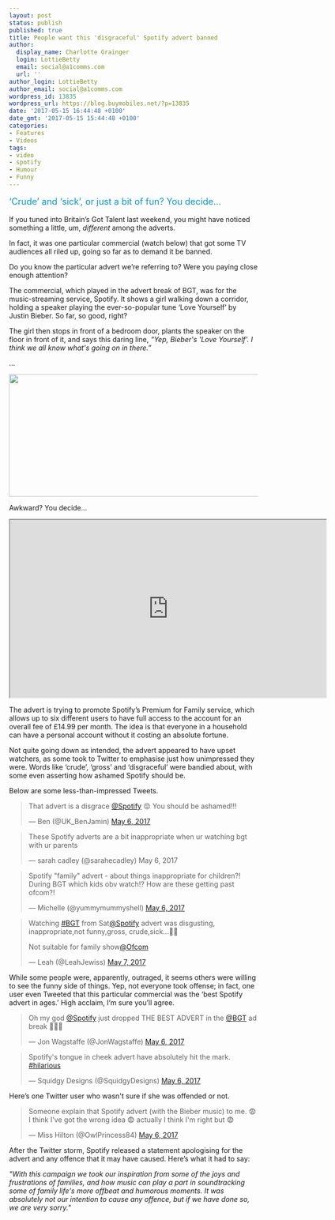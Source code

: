 ```yaml
---
layout: post
status: publish
published: true
title: People want this 'disgraceful' Spotify advert banned
author:
  display_name: Charlotte Grainger
  login: LottieBetty
  email: social@a1comms.com
  url: ''
author_login: LottieBetty
author_email: social@a1comms.com
wordpress_id: 13835
wordpress_url: https://blog.buymobiles.net/?p=13835
date: '2017-05-15 16:44:48 +0100'
date_gmt: '2017-05-15 15:44:48 +0100'
categories:
- Features
- Videos
tags:
- video
- spotify
- Humour
- Funny
---
```

<p><span class="postStandFirst" style="color: #0896d5; line-height: 26px; font-size: 18px;">&lsquo;Crude&rsquo; and &lsquo;sick&rsquo;, or just a bit of fun? You decide&hellip;</span></p>
<p>If you tuned into Britain&rsquo;s Got Talent last weekend, you might have noticed something a little, um, <em>different</em> among the adverts.</p>
<p>In fact, it was one particular commercial (watch below) that got some TV audiences all riled up, going so far as to demand it be banned.</p>
<p>Do you know the particular advert we&rsquo;re referring to? Were you paying close enough attention?</p>
<p>The commercial, which played in the advert break of BGT, was for the music-streaming service, Spotify. It shows a girl walking down a corridor, holding a speaker playing the ever-so-popular tune &lsquo;Love Yourself&rsquo; by Justin Bieber. So far, so good, right?</p>
<p>The girl then stops in front of a bedroom door, plants the speaker on the floor in front of it, and says this daring line,&nbsp;<em>&ldquo;Yep, Bieber's 'Love Yourself'. I think we all know what's going on in there.&rdquo;</em></p>
<p>...</p>
<p><img class="aligncenter wp-image-13838" src="https://lh3.googleusercontent.com/yTGJUopTrub5Yeq-QtHyLaJrumHt2CjIzBpAVWJbxRGu4T7ChwJ8yV22rZYrc3BCJRlZ2VwrpbQ43_OteP49iQg=s0" width="600" height="248" /></p>
<p>Awkward? You decide&hellip;</p>
<p><iframe src="https://www.youtube.com/embed/4A0TaubMFNU?ecver=2" width="640" height="360" allowfullscreen="allowfullscreen"></iframe></p>
<p>The advert is trying to promote Spotify&rsquo;s Premium for Family service, which allows up to six different users to have full access to the account for an overall fee of &pound;14.99 per month. The idea is that everyone in a household can have a personal account without it costing an absolute fortune.</p>
<p>Not quite going down as intended, the advert appeared to have upset watchers, as some took to Twitter to emphasise just how unimpressed they were. Words like &lsquo;crude&rsquo;, &lsquo;gross&rsquo; and &lsquo;disgraceful&rsquo; were bandied about, with some even asserting how ashamed Spotify should be.</p>
<p>Below are some less-than-impressed Tweets.</p>
<blockquote class="twitter-tweet" data-lang="en">
<p dir="ltr" lang="en">That advert is a disgrace <a href="https://twitter.com/Spotify">@Spotify</a> &#x1f621; You should be ashamed!!!</p>
<p>&mdash; Ben (@UK_BenJamin) <a href="https://twitter.com/UK_BenJamin/status/860941339860586498">May 6, 2017</a></p></blockquote>
<p><script async src="//platform.twitter.com/widgets.js" charset="utf-8"></script></p>
<blockquote class="twitter-tweet" data-lang="en">
<p dir="ltr" lang="en">These Spotify adverts are a bit inappropriate when ur watching bgt with ur parents</p>
<p>&mdash; sarah cadley (@sarahecadley) May 6, 2017</p></blockquote>
<p><script async src="//platform.twitter.com/widgets.js" charset="utf-8"></script></p>
<blockquote class="twitter-tweet" data-lang="en">
<p dir="ltr" lang="en">Spotify "family" advert - about things inappropriate for children?! During BGT which kids obv watch!? How are these getting past ofcom?!</p>
<p>&mdash; Michelle (@yummymummyshell) <a href="https://twitter.com/yummymummyshell/status/860945555844984837">May 6, 2017</a></p></blockquote>
<p><script async src="//platform.twitter.com/widgets.js" charset="utf-8"></script></p>
<blockquote class="twitter-tweet" data-lang="en">
<p dir="ltr" lang="en">Watching <a href="https://twitter.com/hashtag/BGT?src=hash">#BGT</a> from Sat<a href="https://twitter.com/Spotify">@Spotify</a> advert was disgusting, inappropriate,not funny,gross, crude,sick...&#x1f44e;&#x1f3fb;</p>
<p>Not suitable for family show<a href="https://twitter.com/Ofcom">@Ofcom</a></p>
<p>&mdash; Leah (@LeahJewiss) <a href="https://twitter.com/LeahJewiss/status/861317785443545088">May 7, 2017</a></p></blockquote>
<p><script async src="//platform.twitter.com/widgets.js" charset="utf-8"></script></p>
<p>While some people were, apparently, outraged, it seems others were willing to see the funny side of things. Yep, not everyone took offense; in fact, one user even Tweeted that this particular commercial was the &lsquo;best Spotify advert in ages.&rsquo; High acclaim, I&rsquo;m sure you&rsquo;ll agree.</p>
<blockquote class="twitter-tweet" data-lang="en">
<p dir="ltr" lang="en">Oh my god <a href="https://twitter.com/Spotify">@Spotify</a> just dropped THE BEST ADVERT in the <a href="https://twitter.com/BGT">@BGT</a> ad break &#x1f44c;&#x1f3fb;&#x1f602;</p>
<p>&mdash; Jon Wagstaffe (@JonWagstaffe) <a href="https://twitter.com/JonWagstaffe/status/860936766534152192">May 6, 2017</a></p></blockquote>
<p><script async src="//platform.twitter.com/widgets.js" charset="utf-8"></script></p>
<blockquote class="twitter-tweet" data-lang="en">
<p dir="ltr" lang="en">Spotify's tongue in cheek advert have absolutely hit the mark. <a href="https://twitter.com/hashtag/hilarious?src=hash">#hilarious</a></p>
<p>&mdash; Squidgy Designs (@SquidgyDesigns) <a href="https://twitter.com/SquidgyDesigns/status/860940830806335488">May 6, 2017</a></p></blockquote>
<p><script async src="//platform.twitter.com/widgets.js" charset="utf-8"></script></p>
<p>Here&rsquo;s one Twitter user who wasn't sure if she was offended or not.</p>
<blockquote class="twitter-tweet" data-lang="en">
<p dir="ltr" lang="en">Someone explain that Spotify advert (with the Bieber music) to me. &#x1f628; I think I've got the wrong idea &#x1f628; actually I think I'm right but &#x1f628;</p>
<p>&mdash; Miss Hilton (@OwlPrincess84) <a href="https://twitter.com/OwlPrincess84/status/860940834576977920">May 6, 2017</a></p></blockquote>
<p><script async src="//platform.twitter.com/widgets.js" charset="utf-8"></script></p>
<p>After the Twitter storm, Spotify released a statement apologising for the advert and any offence that it may have caused. Here&rsquo;s what it had to say:</p>
<p><em>"With this campaign we took our inspiration from some of the joys and frustrations of families, and how music can play a part in soundtracking some of family life's more offbeat and humorous moments. It was absolutely not our intention to cause any offence, but if we have done so, we are very sorry."</em></p>
